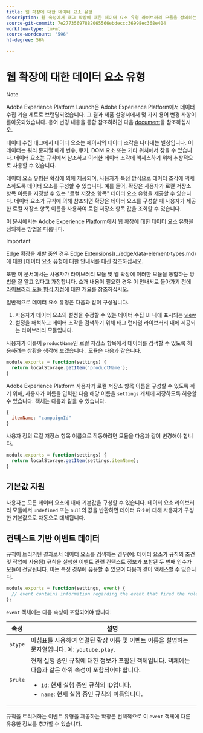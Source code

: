 ```yaml
---
title: 웹 확장에 대한 데이터 요소 유형
description: 웹 속성에서 태그 확장에 대한 데이터 요소 유형 라이브러리 모듈을 정의하는 방법을 알아봅니다.
source-git-commit: 7e27735697882065566ebdeccc36998ec368e404
workflow-type: tm+mt
source-wordcount: '596'
ht-degree: 56%

---
```


# 웹 확장에 대한 데이터 요소 유형

>[!NOTE]
>
>Adobe Experience Platform Launch은 Adobe Experience Platform에서 데이터 수집 기술 세트로 브랜딩되었습니다. 그 결과 제품 설명서에서 몇 가지 용어 변경 사항이 롤아웃되었습니다. 용어 변경 내용을 통합 참조하려면 다음 [document](../../term-updates.md)을 참조하십시오.

데이터 수집 태그에서 데이터 요소는 페이지의 데이터 조각을 나타내는 별칭입니다. 이 데이터는 쿼리 문자열 매개 변수, 쿠키, DOM 요소 또는 기타 위치에서 찾을 수 있습니다. 데이터 요소는 규칙에서 참조하고 이러한 데이터 조각에 액세스하기 위해 추상적으로 사용할 수 있습니다.

데이터 요소 유형은 확장에 의해 제공되며, 사용자가 특정 방식으로 데이터 조각에 액세스하도록 데이터 요소를 구성할 수 있습니다. 예를 들어, 확장은 사용자가 로컬 저장소 항목 이름을 지정할 수 있는 &quot;로컬 저장소 항목&quot; 데이터 요소 유형을 제공할 수 있습니다. 데이터 요소가 규칙에 의해 참조되면 확장은 데이터 요소를 구성할 때 사용자가 제공한 로컬 저장소 항목 이름을 사용하여 로컬 저장소 항목 값을 조회할 수 있습니다.

이 문서에서는 Adobe Experience Platform에서 웹 확장에 대한 데이터 요소 유형을 정의하는 방법을 다룹니다.

>[!IMPORTANT]
>
>Edge 확장을 개발 중인 경우 Edge Extensions](../edge/data-element-types.md)에 대한 [데이터 요소 유형에 대한 안내서를 대신 참조하십시오.
>
>또한 이 문서에서는 사용자가 라이브러리 모듈 및 웹 확장에 이러한 모듈을 통합하는 방법을 잘 알고 있다고 가정합니다. 소개 내용이 필요한 경우 이 안내서로 돌아가기 전에 [라이브러리 모듈 형식 지정](./format.md)에 대한 개요를 참조하십시오.

일반적으로 데이터 요소 유형은 다음과 같이 구성됩니다.

1. 사용자가 데이터 요소의 설정을 수정할 수 있는 데이터 수집 UI 내에 표시되는 [view](./views.md)
2. 설정을 해석하고 데이터 조각을 검색하기 위해 태그 런타임 라이브러리 내에 제공되는 라이브러리 모듈입니다.

사용자가 이름이 `productName`인 로컬 저장소 항목에서 데이터를 검색할 수 있도록 허용하려는 상황을 생각해 보겠습니다 . 모듈은 다음과 같습니다.

```js
module.exports = function(settings) {
  return localStorage.getItem('productName');
}
```

Adobe Experience Platform 사용자가 로컬 저장소 항목 이름을 구성할 수 있도록 하기 위해, 사용자가 이름을 입력한 다음 해당 이름을 `settings` 개체에 저장하도록 허용할 수 있습니다. 객체는 다음과 같을 수 있습니다.

```js
{
  itemName: "campaignId"
}
```

사용자 정의 로컬 저장소 항목 이름으로 작동하려면 모듈을 다음과 같이 변경해야 합니다.

```js
module.exports = function(settings) {
  return localStorage.getItem(settings.itemName);
}
```

## 기본값 지원

사용자는 모든 데이터 요소에 대해 기본값을 구성할 수 있습니다. 데이터 요소 라이브러리 모듈에서 `undefined` 또는 `null`의 값을 반환하면 데이터 요소에 대해 사용자가 구성한 기본값으로 자동으로 대체됩니다.

## 컨텍스트 기반 이벤트 데이터

규칙이 트리거된 결과로서 데이터 요소를 검색하는 경우(예: 데이터 요소가 규칙의 조건 및 작업에 사용됨) 규칙을 실행한 이벤트 관련 컨텍스트 정보가 포함된 두 번째 인수가 모듈에 전달됩니다. 이는 특정 경우에 유용할 수 있으며 다음과 같이 액세스할 수 있습니다.

```js
module.exports = function(settings, event) {
  // event contains information regarding the event that fired the rule
};
```

`event` 객체에는 다음 속성이 포함되어야 합니다.

| 속성 | 설명 |
| --- | --- |
| `$type` | 마침표를 사용하여 연결된 확장 이름 및 이벤트 이름을 설명하는 문자열입니다. 예: `youtube.play`. |
| `$rule` | 현재 실행 중인 규칙에 대한 정보가 포함된 객체입니다. 객체에는 다음과 같은 하위 속성이 포함되어야 합니다.<ul><li>`id`: 현재 실행 중인 규칙의 ID입니다.</li><li>`name`: 현재 실행 중인 규칙의 이름입니다.</li></ul> |

규칙을 트리거하는 이벤트 유형을 제공하는 확장은 선택적으로 이 `event` 객체에 다른 유용한 정보를 추가할 수 있습니다.
